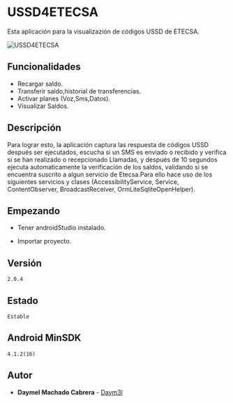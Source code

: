 # USSD4ETECSA

 Esta aplicación para la visualizazión de códigos USSD de ETECSA.

![USSD4ETECSA](https://github.com/Daym3l/USSD4ETECSA/blob/master/sample_img/sample.png)

## Funcionalidades

* Recargar saldo.
* Transferir saldo,historial de transferencias.
* Activar planes (Voz,Sms,Datos).
* Visualizar Saldos.

## Descripción

Para lograr esto, la aplicación captura las respuesta de códigos USSD después ser ejecutados, escucha si un SMS es enviado o recibido y verifica si se han realizado o recepcionado Llamadas, y después de 10 segundos ejecuta automaticamente la verificación de los saldos, validando si se encuentra suscrito a algun servicio de Etecsa.Para ello hace uso de los siguientes servicios y clases (AccessibilityService, Service, ContentObserver, BroadcastReceiver, OrmLiteSqliteOpenHelper).

## Empezando

* Tener androidStudio instalado.

* Importar proyecto.

## Versión
```2.0.4```

## Estado
```Estable```

## Android MinSDK
`4.1.2(16)`

## Autor

* **Daymel Machado Cabrera** - [Daym3l](https://github.com/Daym3l)
